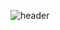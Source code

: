 ![header](https://capsule-render.vercel.app/api?type=waving&color=_#ff8200&height=300&section=header&text=capsule%20render&fontSize=90)
